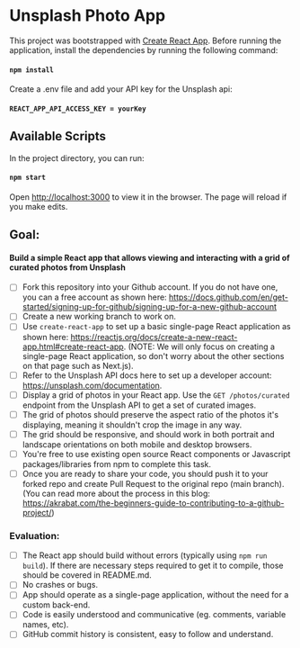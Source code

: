 # Unsplash Photo App

This project was bootstrapped with [Create React App](https://github.com/facebook/create-react-app).
Before running the application, install the dependencies by running the following command: 
#### `npm install`

Create a .env file and add your API key for the Unsplash api: 
#### `REACT_APP_API_ACCESS_KEY = yourKey`

## Available Scripts

In the project directory, you can run:

#### `npm start`

Open [http://localhost:3000](http://localhost:3000) to view it in the browser. The page will reload if you make edits.

## Goal:

#### Build a simple React app that allows viewing and interacting with a grid of curated photos from Unsplash

- [ ] Fork this repository into your Github account. If you do not have one, you can a free account as shown here: https://docs.github.com/en/get-started/signing-up-for-github/signing-up-for-a-new-github-account
- [ ] Create a new working branch to work on.
- [ ] Use `create-react-app` to set up a basic single-page React application as shown here: https://reactjs.org/docs/create-a-new-react-app.html#create-react-app. (NOTE: We will only focus on creating a single-page React application, so don't worry about the other sections on that page such as Next.js).
- [ ] Refer to the Unsplash API docs here to set up a developer account: https://unsplash.com/documentation.
- [ ] Display a grid of photos in your React app. Use the `GET /photos/curated` endpoint from the Unsplash API to get a set of curated images.
- [ ] The grid of photos should preserve the aspect ratio of the photos it's displaying, meaning it shouldn't crop the image in any way.
- [ ] The grid should be responsive, and should work in both portrait and landscape orientations on both mobile and desktop browsers.
- [ ] You're free to use existing open source React components or Javascript packages/libraries from npm to complete this task.
- [ ] Once you are ready to share your code, you should push it to your forked repo and create Pull Request to the original repo (main branch). (You can read more about the process in this blog: https://akrabat.com/the-beginners-guide-to-contributing-to-a-github-project/)
### Evaluation:
- [ ] The React app should build without errors (typically using `npm run build`). If there are necessary steps required to get it to compile, those should be covered in README.md.
- [ ] No crashes or bugs.
- [ ] App should operate as a single-page application, without the need for a custom back-end.
- [ ] Code is easily understood and communicative (eg. comments, variable names, etc).
- [ ] GitHub commit history is consistent, easy to follow and understand.
